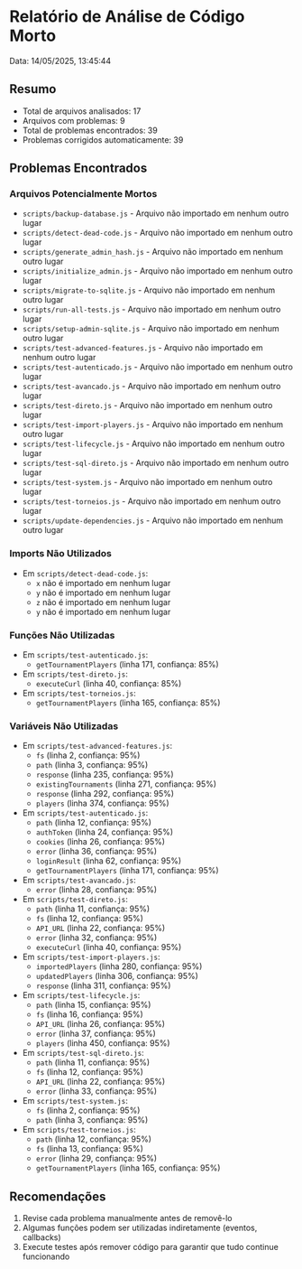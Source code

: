 # Relatório de Análise de Código Morto

Data: 14/05/2025, 13:45:44

## Resumo

- Total de arquivos analisados: 17
- Arquivos com problemas: 9
- Total de problemas encontrados: 39
- Problemas corrigidos automaticamente: 39

## Problemas Encontrados

### Arquivos Potencialmente Mortos

- `scripts/backup-database.js` - Arquivo não importado em nenhum outro lugar
- `scripts/detect-dead-code.js` - Arquivo não importado em nenhum outro lugar
- `scripts/generate_admin_hash.js` - Arquivo não importado em nenhum outro lugar
- `scripts/initialize_admin.js` - Arquivo não importado em nenhum outro lugar
- `scripts/migrate-to-sqlite.js` - Arquivo não importado em nenhum outro lugar
- `scripts/run-all-tests.js` - Arquivo não importado em nenhum outro lugar
- `scripts/setup-admin-sqlite.js` - Arquivo não importado em nenhum outro lugar
- `scripts/test-advanced-features.js` - Arquivo não importado em nenhum outro lugar
- `scripts/test-autenticado.js` - Arquivo não importado em nenhum outro lugar
- `scripts/test-avancado.js` - Arquivo não importado em nenhum outro lugar
- `scripts/test-direto.js` - Arquivo não importado em nenhum outro lugar
- `scripts/test-import-players.js` - Arquivo não importado em nenhum outro lugar
- `scripts/test-lifecycle.js` - Arquivo não importado em nenhum outro lugar
- `scripts/test-sql-direto.js` - Arquivo não importado em nenhum outro lugar
- `scripts/test-system.js` - Arquivo não importado em nenhum outro lugar
- `scripts/test-torneios.js` - Arquivo não importado em nenhum outro lugar
- `scripts/update-dependencies.js` - Arquivo não importado em nenhum outro lugar

### Imports Não Utilizados

- Em `scripts/detect-dead-code.js`:
  - `x` não é importado em nenhum lugar
  - `y` não é importado em nenhum lugar
  - `z` não é importado em nenhum lugar
  - `y` não é importado em nenhum lugar

### Funções Não Utilizadas

- Em `scripts/test-autenticado.js`:
  - `getTournamentPlayers` (linha 171, confiança: 85%)
- Em `scripts/test-direto.js`:
  - `executeCurl` (linha 40, confiança: 85%)
- Em `scripts/test-torneios.js`:
  - `getTournamentPlayers` (linha 165, confiança: 85%)

### Variáveis Não Utilizadas

- Em `scripts/test-advanced-features.js`:
  - `fs` (linha 2, confiança: 95%)
  - `path` (linha 3, confiança: 95%)
  - `response` (linha 235, confiança: 95%)
  - `existingTournaments` (linha 271, confiança: 95%)
  - `response` (linha 292, confiança: 95%)
  - `players` (linha 374, confiança: 95%)
- Em `scripts/test-autenticado.js`:
  - `path` (linha 12, confiança: 95%)
  - `authToken` (linha 24, confiança: 95%)
  - `cookies` (linha 26, confiança: 95%)
  - `error` (linha 36, confiança: 95%)
  - `loginResult` (linha 62, confiança: 95%)
  - `getTournamentPlayers` (linha 171, confiança: 95%)
- Em `scripts/test-avancado.js`:
  - `error` (linha 28, confiança: 95%)
- Em `scripts/test-direto.js`:
  - `path` (linha 11, confiança: 95%)
  - `fs` (linha 12, confiança: 95%)
  - `API_URL` (linha 22, confiança: 95%)
  - `error` (linha 32, confiança: 95%)
  - `executeCurl` (linha 40, confiança: 95%)
- Em `scripts/test-import-players.js`:
  - `importedPlayers` (linha 280, confiança: 95%)
  - `updatedPlayers` (linha 306, confiança: 95%)
  - `response` (linha 311, confiança: 95%)
- Em `scripts/test-lifecycle.js`:
  - `path` (linha 15, confiança: 95%)
  - `fs` (linha 16, confiança: 95%)
  - `API_URL` (linha 26, confiança: 95%)
  - `error` (linha 37, confiança: 95%)
  - `players` (linha 450, confiança: 95%)
- Em `scripts/test-sql-direto.js`:
  - `path` (linha 11, confiança: 95%)
  - `fs` (linha 12, confiança: 95%)
  - `API_URL` (linha 22, confiança: 95%)
  - `error` (linha 33, confiança: 95%)
- Em `scripts/test-system.js`:
  - `fs` (linha 2, confiança: 95%)
  - `path` (linha 3, confiança: 95%)
- Em `scripts/test-torneios.js`:
  - `path` (linha 12, confiança: 95%)
  - `fs` (linha 13, confiança: 95%)
  - `error` (linha 29, confiança: 95%)
  - `getTournamentPlayers` (linha 165, confiança: 95%)


## Recomendações

1. Revise cada problema manualmente antes de removê-lo
2. Algumas funções podem ser utilizadas indiretamente (eventos, callbacks)
3. Execute testes após remover código para garantir que tudo continue funcionando
